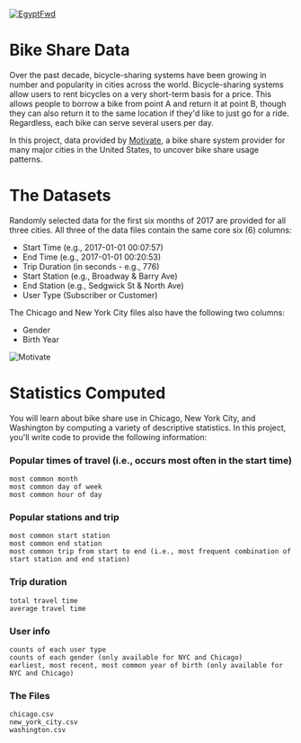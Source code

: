 [![EgyptFwd](https://egfwd.com/wp-content/uploads/2020/04/rsz_header_logo_.png)](https://egfwd.com/)

# Bike Share Data

Over the past decade, bicycle-sharing systems have been growing in number and popularity in cities across the world. Bicycle-sharing systems allow users to rent bicycles on a very short-term basis for a price. This allows people to borrow a bike from point A and return it at point B, though they can also return it to the same location if they'd like to just go for a ride. Regardless, each bike can serve several users per day.

In this project, data provided by [Motivate](https://www.motivateco.com/), a bike share system provider for many major cities in the United States, to uncover bike share usage patterns. 


# The Datasets
Randomly selected data for the first six months of 2017 are provided for all three cities. All three of the data files contain the same core six (6) columns:
- Start Time (e.g., 2017-01-01 00:07:57)
- End Time (e.g., 2017-01-01 00:20:53)
- Trip Duration (in seconds - e.g., 776)
- Start Station (e.g., Broadway & Barry Ave)
- End Station (e.g., Sedgwick St & North Ave)
- User Type (Subscriber or Customer)

The Chicago and New York City files also have the following two columns:
- Gender
- Birth Year

![Motivate](https://video.udacity-data.com/topher/2018/March/5aa771dc_nyc-data/nyc-data.png)

# Statistics Computed

You will learn about bike share use in Chicago, New York City, and Washington by computing a variety of descriptive statistics. In this project, you'll write code to provide the following information:

### Popular times of travel (i.e., occurs most often in the start time)

    most common month
    most common day of week
    most common hour of day

### Popular stations and trip

    most common start station
    most common end station
    most common trip from start to end (i.e., most frequent combination of start station and end station)

### Trip duration

    total travel time
    average travel time

### User info

    counts of each user type
    counts of each gender (only available for NYC and Chicago)
    earliest, most recent, most common year of birth (only available for NYC and Chicago)

### The Files
    chicago.csv
    new_york_city.csv
    washington.csv